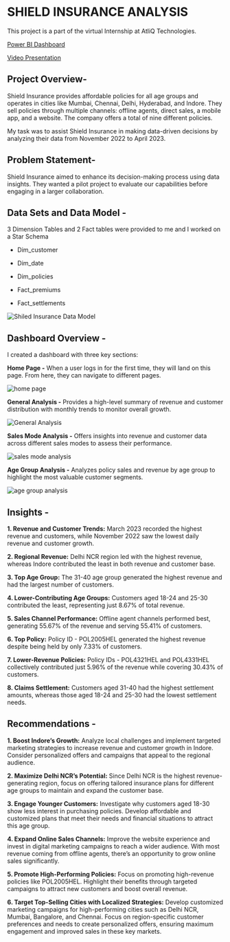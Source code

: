 # SHIELD INSURANCE ANALYSIS

This project is a part of the virtual Internship at AtliQ Technologies.

[Power BI Dashboard](https://app.powerbi.com/view?r=eyJrIjoiNjQyZWIzNDQtMTU5NS00ZGY4LThkOGUtZmQwN2ExOTViMzczIiwidCI6ImM2ZTU0OWIzLTVmNDUtNDAzMi1hYWU5LWQ0MjQ0ZGM1YjJjNCJ9&pageName=c409461be7270ac41e63&pageName=c409461be7270ac41e63)

[Video Presentation](https://www.linkedin.com/posts/mayurpawar8301_codebasicsvirtualinternship-dataanalytics-activity-7296037962998292480-x9KC?utm_source=share&utm_medium=member_desktop&rcm=ACoAAE4PqA8B7UiFw46YycR_R0SeCoycTUQtMko)

## Project Overview-

Shield Insurance provides affordable policies for all age groups and operates in cities like Mumbai, Chennai, Delhi, Hyderabad, and Indore. They sell policies through multiple channels: offline agents, direct sales, a mobile app, and a website. The company offers a total of nine different policies. 

My task was to assist Shield Insurance in making data-driven decisions by analyzing their data from November 2022 to April 2023.

## Problem Statement-

Shield Insurance aimed to enhance its decision-making process using data insights. They wanted a pilot project to evaluate our capabilities before engaging in a larger collaboration. 

## Data Sets and Data Model - 

3 Dimension Tables and 2 Fact tables were provided to me and I worked on a Star Schema 

* Dim_customer
* Dim_date
* Dim_policies

* Fact_premiums
* Fact_settlements




![Shiled Insurance Data Model](https://github.com/user-attachments/assets/ae0f80c5-22b9-405f-974a-d225194b7b7a)



## Dashboard Overview - 

I created a dashboard with three key sections:

**Home Page -** When a user logs in for the first time, they will land on this page. From here, they can navigate to different pages.

![home page](https://github.com/user-attachments/assets/4c86e911-c87f-41b4-aea9-d9e95c662d8f)



**General Analysis -** Provides a high-level summary of revenue and customer distribution with monthly trends to monitor overall growth.

![General Analysis](https://github.com/user-attachments/assets/e7ed8330-e2f8-4b7d-83df-12d88e0edb2e)



**Sales Mode Analysis -** Offers insights into revenue and customer data across different sales modes to assess their performance.


![sales mode analysis](https://github.com/user-attachments/assets/04575041-dfaa-4a66-961b-696c240cb9fb)



**Age Group Analysis -** Analyzes policy sales and revenue by age group to highlight the most valuable customer segments.

![age group analysis](https://github.com/user-attachments/assets/68b72b1a-440b-48a0-840c-68b8b83a4bc6)



## Insights -

**1. Revenue and Customer Trends:** March 2023 recorded the highest revenue and customers, while November 2022 saw the lowest daily revenue and customer growth.

**2. Regional Revenue:** Delhi NCR region led with the highest revenue, whereas Indore contributed the least in both revenue and customer base.

**3. Top Age Group:** The 31-40 age group generated the highest revenue and had the largest number of customers.

**4. Lower-Contributing Age Groups:** Customers aged 18-24 and 25-30 contributed the least, representing just 8.67% of total revenue.

**5. Sales Channel Performance:** Offline agent channels performed best, generating 55.67% of the revenue and serving 55.41% of customers.

**6. Top Policy:** Policy ID - POL2005HEL generated the highest revenue despite being held by only 7.33% of customers.

**7. Lower-Revenue Policies:** Policy IDs - POL4321HEL and POL4331HEL collectively contributed just 5.96% of the revenue while covering 30.43% of customers.

**8. Claims Settlement:** Customers aged 31-40 had the highest settlement amounts, whereas those aged 18-24 and 25-30 had the lowest settlement needs.



## Recommendations -

**1. Boost Indore’s Growth:** Analyze local challenges and implement targeted marketing strategies to increase revenue and customer growth in Indore. Consider personalized offers and campaigns that appeal to the regional audience.

**2. Maximize Delhi NCR’s Potential:** Since Delhi NCR is the highest revenue-generating region, focus on offering tailored insurance plans for different age groups to maintain and expand the customer base.

**3. Engage Younger Customers:** Investigate why customers aged 18-30 show less interest in purchasing policies. Develop affordable and customized plans that meet their needs and financial situations to attract this age group.

**4. Expand Online Sales Channels:** Improve the website experience and invest in digital marketing campaigns to reach a wider audience. With most revenue coming from offline agents, there’s an opportunity to grow online sales significantly.

**5. Promote High-Performing Policies:** Focus on promoting high-revenue policies like POL2005HEL. Highlight their benefits through targeted campaigns to attract new customers and boost overall revenue.

**6. Target Top-Selling Cities with Localized Strategies:** Develop customized marketing campaigns for high-performing cities such as Delhi NCR, Mumbai, Bangalore, and Chennai. Focus on region-specific customer preferences and needs to create personalized offers, ensuring maximum engagement and improved sales in these key markets.
